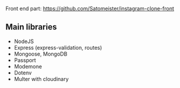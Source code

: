 Front end part: https://github.com/Satomeister/instagram-clone-front

## Main libraries
  - NodeJS
  - Express (express-validation, routes)
  - Mongoose, MongoDB
  - Passport
  - Modemone
  - Dotenv
  - Multer with cloudinary
